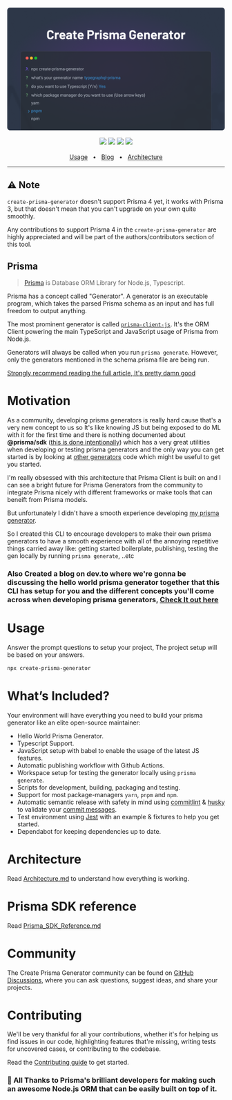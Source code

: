 ![Banner Image](https://github.com/YassinEldeeb/create-prisma-generator/blob/main/images/cool-banner.png)

<div align="center">
  <a href="https://www.npmjs.com/package/create-prisma-generator"><img src="https://img.shields.io/npm/v/create-prisma-generator.svg?style=flat" /></a>
  <a href="https://npmcharts.com/compare/create-prisma-generator?minimal=true"><img src="https://img.shields.io/npm/dm/create-prisma-generator.svg?style=flat"/></a>
  <a href="https://github.com/YassinEldeeb/create-prisma-generator/blob/main/CONTRIBUTING.md"><img src="https://img.shields.io/badge/PRs-welcome-brightgreen.svg" /></a>
  <a href="https://github.com/YassinEldeeb/create-prisma-generator/blob/main/LICENSE"><img src="https://img.shields.io/badge/license-MIT-blue" /></a>
  <br />
  <br />
  <a href="https://github.com/YassinEldeeb/create-prisma-generator#Usage">Usage</a>
  <span>&nbsp;&nbsp;•&nbsp;&nbsp;</span>
  <a href="https://dev.to/yassineldeeb/create-prisma-generator-2mdg">Blog</a>
  <span>&nbsp;&nbsp;•&nbsp;&nbsp;</span>
  <a href="https://github.com/YassinEldeeb/create-prisma-generator/blob/main/ARCHITECTURE.md">Architecture</a>
  <br />
  <hr />
</div>

## ⚠️ Note

`create-prisma-generator` doesn't support Prisma 4 yet, it works with Prisma 3, but that doesn't mean that you can't upgrade on your own quite smoothly.

Any contributions to support Prisma 4 in the `create-prisma-generator` are highly appreciated and will be part of the authors/contributors section of this tool.
## Prisma

> [Prisma](https://www.prisma.io/) is Database ORM Library for Node.js, Typescript.

Prisma has a concept called "Generator". A generator is an executable program, which takes the parsed Prisma schema as an input and has full freedom to output anything.

The most prominent generator is called [`prisma-client-js`](https://github.com/prisma/prisma/tree/main/packages/client). It's the ORM Client powering the main TypeScript and JavaScript usage of Prisma from Node.js.

Generators will always be called when you run `prisma generate`. However, only the generators mentioned in the schema.prisma file are being run.

[Strongly recommend reading the full article, It's pretty damn good](https://prismaio.notion.site/Prisma-Generators-a2cdf262207a4e9dbcd0e362dfac8dc0)

# Motivation
As a community, developing prisma generators is really hard cause that's a very new concept to us so It's like knowing JS but being exposed to do ML with it for the first time and there is nothing documented about **@prisma/sdk** ([this is done intentionally](https://github.com/prisma/prisma/discussions/10721#discussioncomment-1822836)) which has a very great utilities when developing or testing prisma generators and the only way you can get started is by looking at [other generators](https://www.prisma.io/docs/concepts/components/prisma-schema/generators#community-generators) code which might be useful to get you started.

I'm really obsessed with this architecture that Prisma Client is built on and I can see a bright future for Prisma Generators from the community to integrate Prisma nicely with different frameworks or make tools that can beneift from Prisma models.

But unfortunately I didn't have a smooth experience developing [my prisma generator](https://github.com/YassinEldeeb/prisma-tgql-types-gen).

So I created this CLI to encourage developers to make their own prisma generators to have a smooth experience with all of the annoying repetitive things carried away like: getting started boilerplate, publishing, testing the gen locally by running `prisma generate`, ..etc

### Also Created a blog on dev.to where we're gonna be discussing the hello world prisma generator together that this CLI has setup for you and the different concepts you'll come across when developing prisma generators, [Check It out here](https://dev.to/yassineldeeb/create-prisma-generator-2mdg)

# Usage

Answer the prompt questions to setup your project, The project setup will be based on your answers.

```sh
npx create-prisma-generator
```

# What’s Included?

Your environment will have everything you need to build your prisma generator like an elite open-source maintainer:
- Hello World Prisma Generator.
- Typescript Support.
- JavaScript setup with babel to enable the usage of the latest JS features.
- Automatic publishing workflow with Github Actions.
- Workspace setup for testing the generator locally using `prisma generate`.
- Scripts for development, building, packaging and testing.
- Support for most package-managers `yarn`, `pnpm` and `npm`.
- Automatic semantic release with safety in mind using [commitlint](https://github.com/conventional-changelog/commitlint) & [husky](https://github.com/typicode/husky) to validate your [commit messages](https://github.com/angular/angular/blob/master/CONTRIBUTING.md#-commit-message-format).
- Test environment using [Jest](https://github.com/facebook/jest) with an example & fixtures to help you get started.
- Dependabot for keeping dependencies up to date.

# Architecture
Read [Architecture.md](https://github.com/YassinEldeeb/create-prisma-generator/blob/main/ARCHITECTURE.md) to understand how everything is working.

# Prisma SDK reference
Read [Prisma_SDK_Reference.md](https://github.com/YassinEldeeb/create-prisma-generator/blob/main/PRISMA_SDK_REFERENCE.md)

# Community
The Create Prisma Generator community can be found on [GitHub Discussions](https://github.com/YassinEldeeb/create-prisma-generator/discussions), where you can ask questions, suggest ideas, and share your projects.

# Contributing
We'll be very thankful for all your contributions, whether it's for helping us find issues in our code, highlighting features that're missing, writing tests for uncovered cases, or contributing to the codebase.

Read the [Contributing guide](https://github.com/YassinEldeeb/create-prisma-generator/blob/main/CONTRIBUTING.md) to get started.

### 💚 All Thanks to Prisma's brilliant developers for making such an awesome Node.js ORM that can be easily built on top of it.
